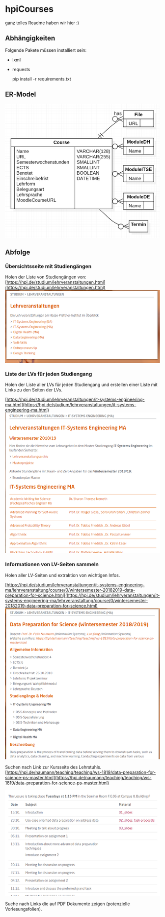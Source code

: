 # hpiCourses
ganz tolles Readme haben wir hier :)

## Abhängigkeiten

Folgende Pakete müssen installiert sein:

- lxml
- requests

    pip install -r requirements.txt

## ER-Model

![Ein Bild des ER-Models](ER-Model/HPICoursesERModel.PNG "Hier könnte ihre Werbung stehen!")

## Abfolge

### Übersichtsseite mit Studiengängen

Holen der Liste von Studiengängen von:
[https://hpi.de/studium/lehrveranstaltungen.html](https://hpi.de/studium/lehrveranstaltungen.html)
![Ein Bild LV-Website](img/LV-list.PNG "Hier könnte ihre Werbung stehen!")

### Liste der LVs für jeden Studiengang

Holen der Liste aller LVs für jeden Studiengang und erstellen einer Liste mit Links zu den Seiten der LVs.

[https://hpi.de/studium/lehrveranstaltungen/it-systems-engineering-ma.html](https://hpi.de/studium/lehrveranstaltungen/it-systems-engineering-ma.html)
![Ein Bild LV-Website für ITSE](img/LV-list-ITSE.PNG "Hier könnte ihre Werbung stehen!")

### Informationen von LV-Seiten sammeln

Holen aller LV-Seiten und extraktion von wichtigen Infos.

[https://hpi.de/studium/lehrveranstaltungen/it-systems-engineering-ma/lehrveranstaltung/course/0/wintersemester-20182019-data-preparation-for-science.html](https://hpi.de/studium/lehrveranstaltungen/it-systems-engineering-ma/lehrveranstaltung/course/0/wintersemester-20182019-data-preparation-for-science.html)
![Ein Bild der Data-Prep Seite](img/DataPrep1.PNG "Hier könnte ihre Werbung stehen!")

Suchen nach Link zur Kursseite des Lehrstuhls.
[https://hpi.de/naumann/teaching/teaching/ws-1819/data-preparation-for-science-ps-master.html](https://hpi.de/naumann/teaching/teaching/ws-1819/data-preparation-for-science-ps-master.html)

![Ein Bild der Data-Prep Seite des Lehrstuhls](img/DataPrep2.PNG "Hier könnte ihre Werbung stehen!")

Suche nach Links die auf PDF Dokumente zeigen (potenzielle Vorlesungsfolien).

